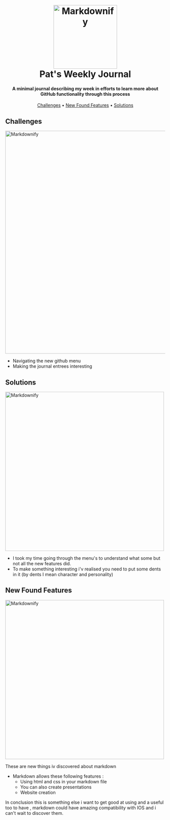 <h1 align="center">
  <br>
  <a href="www.linkedin.com/in/perayepat"><img src="https://dl.dropboxusercontent.com/s/yc8fe5xe0psmo9w/profilePicture.png?dl=0" alt="Markdownify" width="200"></a>
  <br>
  Pat's Weekly Journal
  <br>
</h1>
<h4 align="center">A minimal journal describing my week in efforts to learn more about GitHub functionality through this process </h4>
  
<p align="center">
  <a href="#Challenges">Challenges</a> •
  <a href="#New-Found-Features">New Found Features</a> •
  <a href="#Solutions">Solutions</a>
</p>





## Challenges 

<img src="https://media.giphy.com/media/3owzW5c1tPq63MPmWk/giphy.gif?cid=ecf05e479ucqfgt6e3i3yxtp5iiuqwax4ii3zviy4th5oq5t&rid=giphy.gif&ct=g" alt="Markdownify" width="700">

*  Navigating the new github menu 
* Making the journal entrees interesting 




## Solutions 

<img src="https://media.giphy.com/media/noPJ38LkojKla/giphy.gif?cid=ecf05e47zlqcomqvgrym9pzw57pza3rmwntmdh9ii83s313o&rid=giphy.gif&ct=g" alt="Markdownify" width="500">

* I took my time going through the menu's to understand what some but not all the new features did. 
* To make something interesting i'v realised you need to put some dents in it (by dents I mean character and personality)




## New Found Features 

<img src="https://media.giphy.com/media/VGtI1Qytxh0IfgQ2P4/giphy.gif?cid=ecf05e47t84iu4wna61jf04lkvvduu2oke9phj35spzc7ax6&rid=giphy.gif&ct=g" alt="Markdownify" width="500">

These are new things iv discovered about markdown 

* Markdown allows these following features :
	- Using html and css in your markdown file 
	- You can also create presentations 
	- Website creation 

In conclusion this is something else i want to get good at using and a useful too to have , markdown could have amazing compatibility with IOS and i can't wait to discover them.

